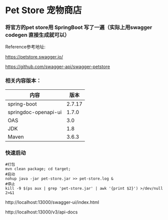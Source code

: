 # Pet Store 宠物商店
### 将官方的pet store用 SpringBoot 写了一遍（实际上用swagger codegen 直接生成就可以）
Reference参考地址:

https://petstore.swagger.io/

https://github.com/swagger-api/swagger-petstore


### 相关内容版本：

| 内容                   | 版本     |
|----------------------|--------|
| spring-boot          | 2.7.17 |
| springdoc-openapi-ui | 1.7.0  |
| OAS                  | 3.0    |
| JDK                  | 1.8    |
| Maven                | 3.6.3  |


### 快速启动
```
#打包
mvn clean package; cd target;
#启动
nohup java -jar pet-store.jar >> pet-store.log &
#停止
kill -9 $(ps aux | grep 'pet-store.jar' | awk '{print $2}') >/dev/null 2>&1
```
http://localhost:13000/swagger-ui/index.html

http://localhost:13000/v3/api-docs
